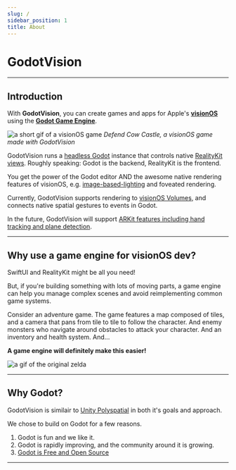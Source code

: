 ```yaml
---
slug: /
sidebar_position: 1
title: About
---
```


# GodotVision

---

## Introduction

With **GodotVision**, you can create games and apps for Apple's [**visionOS**](https://developer.apple.com/documentation/visionos) using the [**Godot Game Engine**](https://godotengine.org/).

![a short gif of a visionOS game](/img/cow_castle.gif)
_Defend Cow Castle, a visionOS game made with GodotVision_

GodotVision runs a [headless Godot](https://github.com/godotengine/godot/blob/a7b860250f305f6cbaf61c30f232ff3bbdfdda0b/main/main.cpp#L1284) instance that controls native [RealityKit views](https://developer.apple.com/documentation/realitykit/realityview/). Roughly speaking: Godot is the backend, RealityKit is the frontend.

You get the power of the Godot editor AND the awesome native rendering features of visionOS, e.g. [image-based-lighting](https://developer.apple.com/videos/play/wwdc2023/10095/?time=114) and foveated rendering.

Currently, GodotVision supports rendering to [visionOS Volumes](https://developer.apple.com/videos/play/wwdc2023/10260/?time=127), and connects native spatial gestures to events in Godot.

In the future, GodotVision will support [ARKit features including hand tracking and plane detection](https://developer.apple.com/documentation/arkit/arkit_in_visionos).

---

## Why use a game engine for visionOS dev?

SwiftUI and RealityKit might be all you need!

But, if you're building something with lots of moving parts, a game engine can help you manage complex scenes and avoid reimplementing common game systems.

Consider an adventure game. The game features a map composed of tiles, and a camera that pans from tile to tile to follow the character. And enemy monsters who navigate around obstacles to attack your character. And an inventory and health system. And...

**A game engine will definitely make this easier!**

![a gif of the original zelda](/img/zelda.gif)

---

## Why Godot?

GodotVision is similair to [Unity Polyspatial](https://developer.apple.com/videos/play/wwdc2023/10088/?time=134) in both it's goals and approach.

We chose to build on Godot for a few reasons.

1. Godot is fun and we like it.
2. Godot is rapidly improving, and the community around it is growing.
3. [Godot is Free and Open Source](https://godotengine.org/license/)

---
